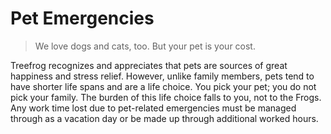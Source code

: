 # Pet Emergencies

> We love dogs and cats, too. But your pet is your cost.

Treefrog recognizes and appreciates that pets are sources of great happiness and stress relief. However, unlike family members, pets tend to have shorter life spans and are a life choice. You pick your pet; you do not pick your family. The burden of this life choice falls to you, not to the Frogs. Any work time lost due to pet-related emergencies must be managed through as a vacation day or be made up through additional worked hours.
